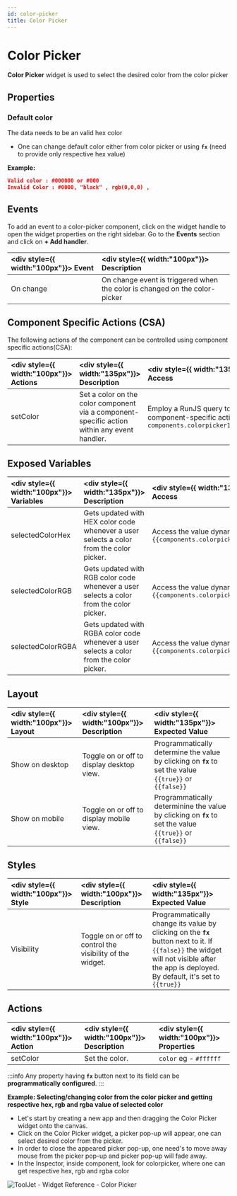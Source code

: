 ```yaml
---
id: color-picker
title: Color Picker
---
```


# Color Picker

**Color Picker** widget is used to select the desired color from the color picker

<div style={{paddingTop:'24px', paddingBottom:'24px'}}>

## Properties

### Default color

The data needs to be an valid hex color

- One can change default color either from color picker or using **`fx`** (need to provide only respective hex value)

**Example:**

```json
Valid color : #000000 or #000
Invalid Color : #0000, "black" , rgb(0,0,0) ,
```

</div>

<div style={{paddingTop:'24px', paddingBottom:'24px'}}>

## Events

To add an event to a color-picker component, click on the widget handle to open the widget properties on the right sidebar. Go to the **Events** section and click on **+ Add handler**.

| <div style={{ width:"100px"}}> Event </div> | <div style={{ width:"100px"}}> Description </div> |
|:----------- |:----------- |
| On change | On change event is triggered when the color is changed on the color-picker|

</div>

<div style={{paddingTop:'24px', paddingBottom:'24px'}}>

## Component Specific Actions (CSA)

The following actions of the component can be controlled using component specific actions(CSA):

| <div style={{ width:"100px"}}> Actions  </div>   | <div style={{ width:"135px"}}> Description </div> | <div style={{ width:"135px"}}> How To Access </div> |
|:----------- |:----------- |:----------- |
| setColor | Set a color on the color component via a component-specific action within any event handler. | Employ a RunJS query to execute component-specific actions such as `await components.colorpicker1.setColor('#64A07A')` |

</div>

<div style={{paddingTop:'24px', paddingBottom:'24px'}}>

## Exposed Variables

| <div style={{ width:"100px"}}> Variables </div> | <div style={{ width:"135px"}}> Description </div> | <div style={{ width:"135px"}}> How To Access </div> |
|:----------- |:----------- |:---------- |
| selectedColorHex | Gets updated with HEX color code whenever a user selects a color from the color picker.| Access the value dynamically using JS: `{{components.colorpicker1.selectedColorHex}}`|
| selectedColorRGB | Gets updated with RGB color code whenever a user selects a color from the color picker. | Access the value dynamically using JS: `{{components.colorpicker1.selectedColorRGB}}`|
| selectedColorRGBA | Gets updated with RGBA color code whenever a user selects a color from the color picker.| Access the value dynamically using JS: `{{components.colorpicker1.selectedColorRGBA}}`|

</div>

<div style={{paddingTop:'24px', paddingBottom:'24px'}}>

## Layout

| <div style={{ width:"100px"}}> Layout </div> | <div style={{ width:"100px"}}> Description </div> | <div style={{ width:"135px"}}> Expected Value  </div> |
|:--------------- |:----------------------------------------- | :------------------------------------------------------------------------------------------------------------- |
| Show on desktop | Toggle on or off to display desktop view. | Programmatically determine the value by clicking on **`fx`** to set the value `{{true}}` or `{{false}}` |
| Show on mobile  | Toggle on or off to display mobile view.  | Programmatically determinine the value by clicking on **`fx`** to set the value `{{true}}` or `{{false}}` |

</div>

<div style={{paddingTop:'24px', paddingBottom:'24px'}}>

## Styles

| <div style={{ width:"100px"}}> Style </div> | <div style={{ width:"100px"}}> Description    </div>                                                                                                                                                                                                                                          | <div style={{ width:"135px"}}> Expected Value </div> |
|:---------- | :-------------------------------------------------------------------------------------------------------------------------------------------------------------------------------------------------------------------------------------------------------- |:---------- |
| Visibility | Toggle on or off to control the visibility of the widget.| Programmatically change its value by clicking on the **`fx`** button next to it. If `{{false}}` the widget will not visible after the app is deployed. By default, it's set to `{{true}}` |

</div>

<div style={{paddingTop:'24px', paddingBottom:'24px'}}>

## Actions

| <div style={{ width:"100px"}}> Action  </div>    | <div style={{ width:"100px"}}> Description </div> | <div style={{ width:"100px"}}> Properties </div> |
|:----------- |:----------- |:------------------ |
| setColor | Set the  color. | `color` eg - `#ffffff` |

:::info
Any property having **`fx`** button next to its field can be **programmatically configured**.
:::

**Example: Selecting/changing color from the color picker and getting respective hex, rgb and rgba value of selected color**
- Let's start by creating a new app and then dragging the Color Picker  widget onto the canvas.
- Click on the Color Picker widget, a picker pop-up will appear, one can select desired color from the picker.
- In order to close the appeared picker pop-up, one need's to move away mouse from the picker pop-up and picker pop-up will fade away.
- In the Inspector, inside component, look for colorpicker, where one can get respective hex, rgb and rgba color

<div style={{textAlign: 'center'}}>

<img className="screenshot-full" src="/img/widgets/color-picker/colorpickerinspector-v2.png" alt="ToolJet - Widget Reference - Color Picker" />

</div>

</div>